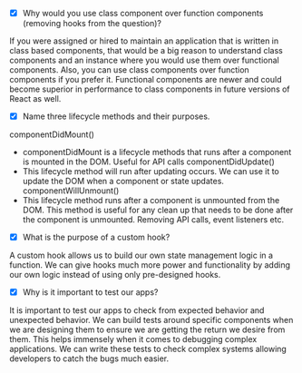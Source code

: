 - [x] Why would you use class component over function components (removing hooks from the question)?

If you were assigned or hired to maintain an application that is written in class based components, that would be a big reason to understand class components and an instance where you would use them over functional components. Also, you can use class components over function components if you prefer it. Functional components are newer and could become superior in performance to class components in future versions of React as well.

- [x] Name three lifecycle methods and their purposes.

componentDidMount()
- componentDidMount is a lifecycle methods that runs after a component is mounted in the DOM. Useful for API calls
componentDidUpdate()
- This lifecycle method will run after updating occurs. We can use it to update the DOM when a component or state updates.
componentWillUnmount()
- This lifecycle method runs after a component is unmounted from the DOM. This method is useful for any clean up that needs to be done after the component is unmounted. Removing API calls, event listeners etc.

- [x] What is the purpose of a custom hook?

A custom hook allows us to build our own state management logic in a function. We can give hooks much more power and functionality by adding our own logic instead of using only pre-designed hooks.

- [x] Why is it important to test our apps?

It is important to test our apps to check from expected behavior and unexpected behavior. We can build tests around specific components when we are designing them to ensure we are getting the return we desire from them. This helps immensely when it comes to debugging complex applications. We can write these tests to check complex systems allowing developers to catch the bugs much easier.